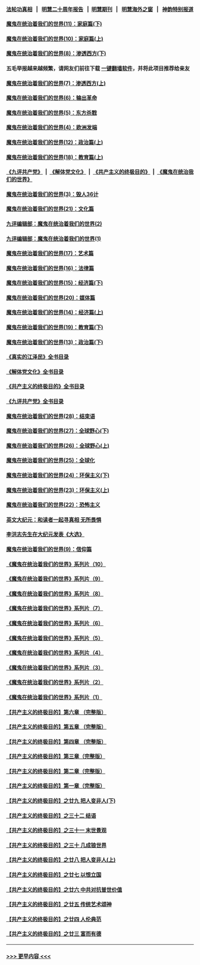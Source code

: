 #### [法轮功真相](https://github.com/gfw-breaker/truth/blob/master/README.md?t=0) &nbsp;&nbsp;|&nbsp;&nbsp; [明慧二十周年报告](https://github.com/gfw-breaker/mh-reports/blob/master/README.md?t=0) &nbsp;&nbsp;|&nbsp;&nbsp;[明慧期刊](https://github.com/gfw-breaker/mh-qikan) &nbsp;&nbsp;|&nbsp;&nbsp; [明慧海外之窗](https://github.com/gfw-breaker/mh-news/blob/master/README.md?t=0) &nbsp;&nbsp;|&nbsp;&nbsp; [神韵特别报道](https://github.com/gfw-breaker/mh-news/blob/master/shenyun.md?t=0)
#### [魔鬼在统治着我们的世界(11)：家庭篇(下)](../pages/nsc422/n10440961.md?t=11210401) 
#### [魔鬼在统治着我们的世界(10)：家庭篇(上)](../pages/nsc422/n10435448.md?t=11210401) 
#### [魔鬼在统治着我们的世界(8)：渗透西方(下)](../pages/nsc422/n10429603.md?t=11210401) 
#### 五毛举报越来越频繁，请网友们前往下载 [一键翻墙软件](https://github.com/gfw-breaker/ssr-accounts)，并将此项目推荐给亲友
#### [魔鬼在统治着我们的世界(7)：渗透西方(上)](../pages/nsc422/n10426013.md?t=11210401) 
#### [魔鬼在统治着我们的世界(6)：输出革命](../pages/nsc422/n10421536.md?t=11210401) 
#### [魔鬼在统治着我们的世界(5)：东方杀戮](../pages/nsc422/n10417707.md?t=11210401) 
#### [魔鬼在统治着我们的世界(4)：欧洲发端](../pages/nsc422/n10414890.md?t=11210401) 
#### [魔鬼在统治着我们的世界(12)：政治篇(上)](../pages/nsc422/n10444576.md?t=11210401) 
#### [魔鬼在统治着我们的世界(18)：教育篇(上)](../pages/nsc422/n10526970.md?t=11210401) 
#### [《九评共产党》](https://github.com/begood0513/9ping.md/blob/master/README.md) &nbsp;|&nbsp; [《解体党文化》](../../../../jtdwh.md/blob/master/README.md)  &nbsp;|&nbsp; [《共产主义的终极目的》](../../../../gczydzjmd.md/blob/master/README.md) &nbsp;|&nbsp; [《魔鬼在统治我们的世界》](../../../../mgztzwmdsj.md/blob/master/README.md) 
#### [魔鬼在统治着我们的世界(3)：毁人36计](../pages/nsc422/n10411583.md?t=11210401) 
#### [魔鬼在统治着我们的世界(21)：文化篇](../pages/nsc422/n10597706.md?t=11210401) 
#### [九评编辑部：魔鬼在统治着我们的世界(2)](../pages/nsc422/n10410036.md?t=11210401) 
#### [九评编辑部：魔鬼在统治着我们的世界(1)](../pages/nsc422/n10406825.md?t=11210401) 
#### [魔鬼在统治着我们的世界(17)：艺术篇](../pages/nsc422/n10499093.md?t=11210401) 
#### [魔鬼在统治着我们的世界(16)：法律篇](../pages/nsc422/n10485969.md?t=11210401) 
#### [魔鬼在统治着我们的世界(15)：经济篇(下)](../pages/nsc422/n10469975.md?t=11210401) 
#### [魔鬼在统治着我们的世界(20)：媒体篇](../pages/nsc422/n10586579.md?t=11210401) 
#### [魔鬼在统治着我们的世界(14)：经济篇(上)](../pages/nsc422/n10457370.md?t=11210401) 
#### [魔鬼在统治着我们的世界(19)：教育篇(下)](../pages/nsc422/n10564808.md?t=11210401) 
#### [魔鬼在统治着我们的世界(13)：政治篇(下)](../pages/nsc422/n10448270.md?t=11210401) 
#### [《真实的江泽民》全书目录](../pages/nsc422/n13721399.md?t=11210401) 
#### [《解体党文化》全书目录](../pages/nsc422/n13721157.md?t=11210401) 
#### [《共产主义的终极目的》全书目录](../pages/nsc422/n13721048.md?t=11210401) 
#### [《九评共产党》全书目录](../pages/nsc422/n13708085.md?t=11210401) 
#### [魔鬼在统治着我们的世界(28)：结束语](../pages/nsc422/n10936246.md?t=11210401) 
#### [魔鬼在统治着我们的世界(27)：全球野心(下)](../pages/nsc422/n10928319.md?t=11210401) 
#### [魔鬼在统治着我们的世界(26)：全球野心(上)](../pages/nsc422/n10900318.md?t=11210401) 
#### [魔鬼在统治着我们的世界(25)：全球化](../pages/nsc422/n10788205.md?t=11210401) 
#### [魔鬼在统治着我们的世界(24)：环保主义(下)](../pages/nsc422/n10695307.md?t=11210401) 
#### [魔鬼在统治着我们的世界(23)：环保主义(上)](../pages/nsc422/n10688613.md?t=11210401) 
#### [魔鬼在统治着我们的世界(22)：恐怖主义](../pages/nsc422/n10614727.md?t=11210401) 
#### [英文大纪元：和读者一起寻真相 无所畏惧](../pages/nsc422/n12542027.md?t=11210401) 
#### [李洪志先生在大纪元发表《大选》](../pages/nsc422/n12534746.md?t=11210401) 
#### [魔鬼在统治着我们的世界(9)：信仰篇](../pages/nsc422/n10432159.md?t=11210401) 
#### [《魔鬼在统治着我们的世界》系列片（10）](../pages/nsc422/n12292670.md?t=11210401) 
#### [《魔鬼在统治着我们的世界》系列片（9）](../pages/nsc422/n12290859.md?t=11210401) 
#### [《魔鬼在统治着我们的世界》系列片（8）](../pages/nsc422/n12287445.md?t=11210401) 
#### [《魔鬼在统治着我们的世界》系列片（7）](../pages/nsc422/n12283425.md?t=11210401) 
#### [《魔鬼在统治着我们的世界》系列片（6）](../pages/nsc422/n12282314.md?t=11210401) 
#### [《魔鬼在统治着我们的世界》系列片（5）](../pages/nsc422/n12281419.md?t=11210401) 
#### [《魔鬼在统治着我们的世界》系列片（4）](../pages/nsc422/n12274024.md?t=11210401) 
#### [《魔鬼在统治着我们的世界》系列片（3）](../pages/nsc422/n12271322.md?t=11210401) 
#### [《魔鬼在统治着我们的世界》系列片（2）](../pages/nsc422/n12269049.md?t=11210401) 
#### [《魔鬼在统治着我们的世界》系列片（1）](../pages/nsc422/n12267575.md?t=11210401) 
#### [【共产主义的终极目的】第六章 （完整版）](../pages/nsc422/n11428913.md?t=11210401) 
#### [【共产主义的终极目的】第五章 （完整版）](../pages/nsc422/n11428912.md?t=11210401) 
#### [【共产主义的终极目的】第四章 （完整版）](../pages/nsc422/n11428907.md?t=11210401) 
#### [【共产主义的终极目的】第三章（完整版）](../pages/nsc422/n11428848.md?t=11210401) 
#### [【共产主义的终极目的】第二章（完整版）](../pages/nsc422/n11428831.md?t=11210401) 
#### [【共产主义的终极目的】第一章（完整版）](../pages/nsc422/n11417651.md?t=11210401) 
#### [【共产主义的终极目的】之廿九 把人变非人(下)](../pages/nsc422/n11344140.md?t=11210401) 
#### [【共产主义的终极目的】之三十二 结语](../pages/nsc422/n11360535.md?t=11210401) 
#### [【共产主义的终极目的】之三十一 末世景观](../pages/nsc422/n11351129.md?t=11210401) 
#### [【共产主义的终极目的】之三十 几成狼世界](../pages/nsc422/n11348280.md?t=11210401) 
#### [【共产主义的终极目的】之廿八 把人变非人(上)](../pages/nsc422/n11340492.md?t=11210401) 
#### [【共产主义的终极目的】之廿七 以恨立国](../pages/nsc422/n11336944.md?t=11210401) 
#### [【共产主义的终极目的】之廿六 中共对抗普世价值](../pages/nsc422/n11324785.md?t=11210401) 
#### [【共产主义的终极目的】之廿五 传统艺术颂神](../pages/nsc422/n11296396.md?t=11210401) 
#### [【共产主义的终极目的】之廿四 人伦典范](../pages/nsc422/n11296397.md?t=11210401) 
#### [【共产主义的终极目的】之廿三 富而有德](../pages/nsc422/n11283598.md?t=11210401) 

----
#### [ >>> 更早内容 <<< ](../indexes/nsc422-earlier.md)
